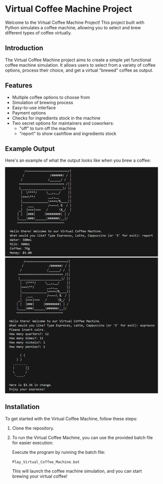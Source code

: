 # Virtual Coffee Machine Project

Welcome to the Virtual Coffee Machine Project! This project built with Python simulates a coffee machine, allowing you to select and brew different types of coffee virtually.

## Introduction

The Virtual Coffee Machine project aims to create a simple yet functional coffee machine simulation. It allows users to select from a variety of coffee options, process their choice, and get a virtual "brewed" coffee as output.

## Features

- Multiple coffee options to choose from
- Simulation of brewing process
- Easy-to-use interface
- Payment options
- Checks for ingredients stock in the machine
- Two secret options for maintainers and coworkers:
    - "off" to turn off the machine
    - "report" to show cashflow and ingredients stock


## Example Output
Here's an example of what the output looks like when you brew a coffee:

<img src="img/coffee_print1.png" alt="Coffee Output" max-width="200">

<img src="img/coffee_print2.png" alt="Coffee Output" max-width="200">


## Installation

To get started with the Virtual Coffee Machine, follow these steps:

1. Clone the repository.
2. To run the Virtual Coffee Machine, you can use the provided batch file for easier execution:

    Execute the program by running the batch file:

    `Play_Virtual_Coffee_Machine.bat`

    This will launch the coffee machine simulation, and you can start brewing your virtual coffee!


